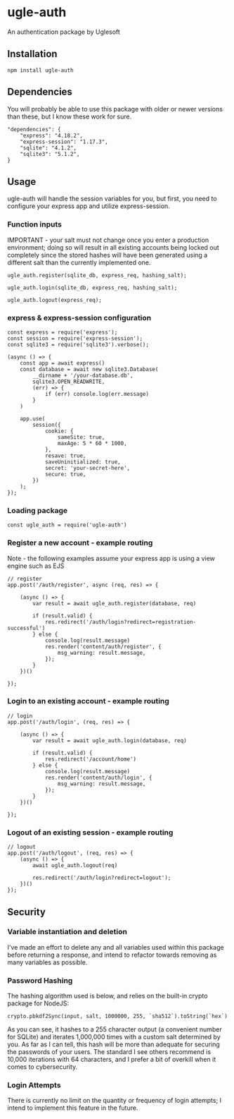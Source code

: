 # ugle-auth

An authentication package by Uglesoft

## Installation

    npm install ugle-auth

## Dependencies

You will probably be able to use this package with older or newer versions than these, but I know these work for sure.  

    "dependencies": {
        "express": "4.18.2",
        "express-session": "1.17.3",
        "sqlite": "4.1.2",
        "sqlite3": "5.1.2",
    }

## Usage

ugle-auth will handle the session variables for you, but first, you need to configure your express app and utilize express-session.  

### Function inputs

IMPORTANT - your salt must not change once you enter a production environment; doing so will result in all existing accounts being locked out completely since the stored hashes will have been generated using a different salt than the currently implemented one.

    ugle_auth.register(sqlite_db, express_req, hashing_salt);

    ugle_auth.login(sqlite_db, express_req, hashing_salt);

    ugle_auth.logout(express_req);

### express & express-session configuration

    const express = require('express');
    const session = require('express-session');
    const sqlite3 = require('sqlite3').verbose();

    (async () => {
        const app = await express()
        const database = await new sqlite3.Database(
            __dirname + '/your-database.db',
            sqlite3.OPEN_READWRITE,
            (err) => {
                if (err) console.log(err.message)
            }
        )

        app.use(
            session({
                cookie: {
                    sameSite: true,
                    maxAge: 5 * 60 * 1000,
                },
                resave: true,
                saveUninitialized: true,
                secret: 'your-secret-here',
                secure: true,
            })
        );
    });

### Loading package

    const ugle_auth = require('ugle-auth')

### Register a new account - example routing

Note - the following examples assume your express app is using a view engine such as EJS

    // register
    app.post('/auth/register', async (req, res) => {

        (async () => {
            var result = await ugle_auth.register(database, req)

            if (result.valid) {
                res.redirect('/auth/login?redirect=registration-successful')
            } else {
                console.log(result.message)
                res.render('content/auth/register', {
                    msg_warning: result.message,
                });
            }
        })()

    });

### Login to an existing account - example routing

    // login
    app.post('/auth/login', (req, res) => {

        (async () => {
            var result = await ugle_auth.login(database, req)

            if (result.valid) {
                res.redirect('/account/home')
            } else {
                console.log(result.message)
                res.render('content/auth/login', {
                    msg_warning: result.message,
                });
            }
        })()

    });

### Logout of an existing session - example routing

    // logout
    app.post('/auth/logout', (req, res) => {
        (async () => {
            await ugle_auth.logout(req)

            res.redirect('/auth/login?redirect=logout');
        })()
    });


## Security

### Variable instantiation and deletion

I've made an effort to delete any and all variables used within this package before returning a response, and intend to refactor towards removing as many variables as possible.  

### Password Hashing

The hashing algorithm used is below, and relies on the built-in crypto package for NodeJS:

    crypto.pbkdf2Sync(input, salt, 1000000, 255, `sha512`).toString(`hex`)

As you can see, it hashes to a 255 character output (a convenient number for SQLite) and iterates 1,000,000 times with a custom salt determined by you.  As far as I can tell, this hash will be more than adequate for securing the passwords of your users.  The standard I see others recommend is 10,000 iterations with 64 characters, and I prefer a bit of overkill when it comes to cybersecurity.

### Login Attempts

There is currently no limit on the quantity or frequency of login attempts; I intend to implement this feature in the future.  